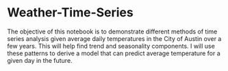 # Weather-Time-Series
The objective of this notebook is to demonstrate different methods of time series analysis given average daily temperatures in the City of Austin over a few years.
This will help find trend and seasonality components. I will use these patterns to derive a model that can predict average temperature for a given day in the future.
